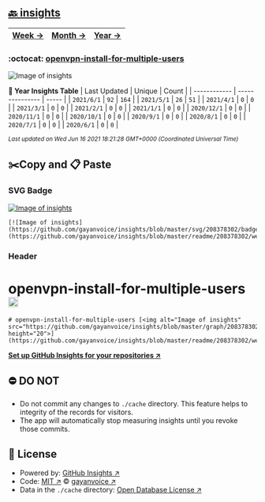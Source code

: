 ## [🔙 insights](https://github.com/gayanvoice/insights)
| [**Week →**](https://github.com/gayanvoice/insights/blob/master/readme/208378302/week.md) | [**Month →**](https://github.com/gayanvoice/insights/blob/master/readme/208378302/month.md) | [**Year →**](https://github.com/gayanvoice/insights/blob/master/readme/208378302/year.md) |
 | ------------ | --------------- | ----- |

### :octocat: [openvpn-install-for-multiple-users](https://github.com/gayanvoice/openvpn-install-for-multiple-users)
![Image of insights](https://github.com/gayanvoice/insights/blob/master/graph/208378302/large/year.png)

**:calendar: Year Insights Table**
| Last Updated | Unique | Count |
 | ------------ | --------------- | ----- |
 | `2021/6/1` |  `92` | `164` |
 | `2021/5/1` |  `26` | `51` |
 | `2021/4/1` |  `0` | `0` |
 | `2021/3/1` |  `0` | `0` |
 | `2021/2/1` |  `0` | `0` |
 | `2021/1/1` |  `0` | `0` |
 | `2020/12/1` |  `0` | `0` |
 | `2020/11/1` |  `0` | `0` |
 | `2020/10/1` |  `0` | `0` |
 | `2020/9/1` |  `0` | `0` |
 | `2020/8/1` |  `0` | `0` |
 | `2020/7/1` |  `0` | `0` |
 | `2020/6/1` |  `0` | `0` |

<small><i>Last updated on Wed Jun 16 2021 18:21:28 GMT+0000 (Coordinated Universal Time)</i></small>

## ✂️Copy and 📋 Paste
### SVG Badge
[![Image of insights](https://github.com/gayanvoice/insights/blob/master/svg/208378302/badge.svg)](https://github.com/gayanvoice/insights/blob/master/readme/208378302/week.md)
```readme
[![Image of insights](https://github.com/gayanvoice/insights/blob/master/svg/208378302/badge.svg)](https://github.com/gayanvoice/insights/blob/master/readme/208378302/week.md)
```
### Header
# openvpn-install-for-multiple-users [<img alt="Image of insights" src="https://github.com/gayanvoice/insights/blob/master/graph/208378302/small/week.png" height="20">](https://github.com/gayanvoice/insights/blob/master/readme/208378302/week.md)
```readme
# openvpn-install-for-multiple-users [<img alt="Image of insights" src="https://github.com/gayanvoice/insights/blob/master/graph/208378302/small/week.png" height="20">](https://github.com/gayanvoice/insights/blob/master/readme/208378302/week.md)
```
[**Set up GitHub Insights for your repositories ↗️**](https://github.com/gayanvoice/github-insights)
## ⛔ DO NOT
- Do not commit any changes to `./cache` directory. This feature helps to integrity of the records for visitors.
- The app will automatically stop measuring insights until you revoke those commits.
## 📄 License
- Powered by: [GitHub Insights ↗️](https://github.com/gayanvoice/github-insights)
- Code: [MIT ↗️](./LICENSE) © [gayanvoice ↗️](https://github.com/gayanvoice)
- Data in the `./cache` directory: [Open Database License ↗️](https://opendatacommons.org/licenses/odbl/1-0/)